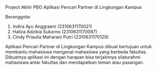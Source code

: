 Project Akhir PBO 
Aplikasi Pencari Partner di Lingkungan Kampus


Beranggota:
1. Indira Ayu Anggraeni (2310631170021)
2. Haliza Adzikia Sukarno (2310631170087)
3. Cindy Priaulia Maharani Putri (2310631170129)



Aplikasi Pencari Partner di Lingkungan Kampus dibuat bertujuan untuk membantu mahasiswa mengenal mahasiswa yang berbeda fakultas. Dibuatnya aplikasi ini dengan harapan bisa terjalinnya silaturahmi mahasiswa antar fakultas dan mendapatkan teman atau pasangan. 

